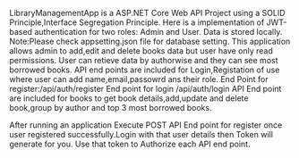 LibraryManagementApp is a ASP.NET Core Web API Project using a SOLID Principle,Interface Segregation Principle.
Here is a implementation of JWT-based authentication for two roles: Admin and User.
Data is stored locally.
    Note:Please check appsetting.json file for database setting.
This application allows admin to add,edit and delete books data but user have only read permissions.
User can retieve data by authorwise and they can see most borrowed books.
API end points are included for Login,Registation of use where user can add name,email,passowrd ans their role.
    End Point for register:/api/auth/register 
    End point for login /api/auth/login
API End point are included for books to get book details,add,update and delete book,group by author and top 3 most borrowed books.

After running an application Execute POST API End point for register once user registered successfully.Login with that user details then Token will generate for you.
Use that token to Authorize each API end point.
